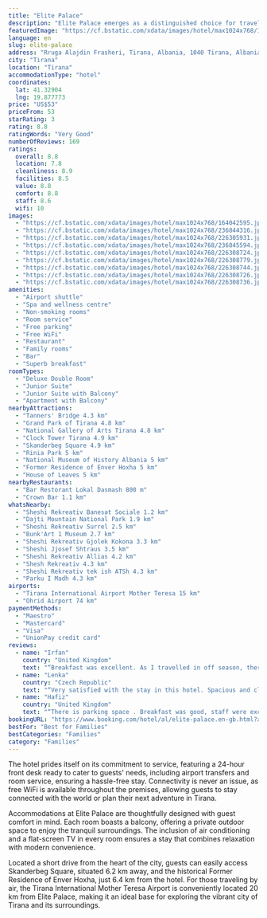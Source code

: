 ```yaml
---
title: "Elite Palace"
description: "Elite Palace emerges as a distinguished choice for travelers seeking comfort and convenience in Tirana."
featuredImage: "https://cf.bstatic.com/xdata/images/hotel/max1024x768/164042595.jpg?k=19553c25f373453dc198849efa7486d673632f8f16dc7b0ff0b7cbb043be34b7&o=&hp=1"
language: en
slug: elite-palace
address: "Rruga Alajdin Frasheri, Tirana, Albania, 1040 Tirana, Albania"
city: "Tirana"
location: "Tirana"
accommodationType: "hotel"
coordinates:
  lat: 41.32904
  lng: 19.877773
price: "US$53"
priceFrom: 53
starRating: 3
rating: 8.8
ratingWords: "Very Good"
numberOfReviews: 169
ratings:
  overall: 8.8
  location: 7.8
  cleanliness: 8.9
  facilities: 8.5
  value: 8.8
  comfort: 8.8
  staff: 8.6
  wifi: 10
images:
  - "https://cf.bstatic.com/xdata/images/hotel/max1024x768/164042595.jpg?k=19553c25f373453dc198849efa7486d673632f8f16dc7b0ff0b7cbb043be34b7&o=&hp=1"
  - "https://cf.bstatic.com/xdata/images/hotel/max1024x768/236844316.jpg?k=4ac39ebcc5283bee82ebcecb7d8d00dbc9066952e5e03566cc0929716d4357fe&o=&hp=1"
  - "https://cf.bstatic.com/xdata/images/hotel/max1024x768/226305931.jpg?k=338ff3448086d4186ca7dbe900456b0fd8e368536a9d962ad131d67d043b0907&o=&hp=1"
  - "https://cf.bstatic.com/xdata/images/hotel/max1024x768/236845594.jpg?k=e4569ba0de14e9fed56737b09748e724e83c29baaec06e0f38dbe7456fbc4439&o=&hp=1"
  - "https://cf.bstatic.com/xdata/images/hotel/max1024x768/226308724.jpg?k=58ccfdd2c6d06bcdc41a80f4e20ce264a2d240c719b5821ab009dda52fa46aaf&o=&hp=1"
  - "https://cf.bstatic.com/xdata/images/hotel/max1024x768/226308779.jpg?k=a960feea9a095e4f731a4b36c0c16bec26b133a1bf09f1adcd3158c3da31d019&o=&hp=1"
  - "https://cf.bstatic.com/xdata/images/hotel/max1024x768/226308744.jpg?k=74ec51fb3c1b21599ab2cc451b8e995cbeda3b316c130b3ae7997e8c36f0c4ce&o=&hp=1"
  - "https://cf.bstatic.com/xdata/images/hotel/max1024x768/226308726.jpg?k=a7774f38521b799e28553eaa3c75b2aa3a6b2986eb65a43143299e6227330cb5&o=&hp=1"
  - "https://cf.bstatic.com/xdata/images/hotel/max1024x768/226308736.jpg?k=f038edbbd43664218e28c70f036a10fed792a582096f60db98eec91c2ad83709&o=&hp=1"
amenities:
  - "Airport shuttle"
  - "Spa and wellness centre"
  - "Non-smoking rooms"
  - "Room service"
  - "Free parking"
  - "Free WiFi"
  - "Restaurant"
  - "Family rooms"
  - "Bar"
  - "Superb breakfast"
roomTypes:
  - "Deluxe Double Room"
  - "Junior Suite"
  - "Junior Suite with Balcony"
  - "Apartment with Balcony"
nearbyAttractions:
  - "Tanners' Bridge 4.3 km"
  - "Grand Park of Tirana 4.8 km"
  - "National Gallery of Arts Tirana 4.8 km"
  - "Clock Tower Tirana 4.9 km"
  - "Skanderbeg Square 4.9 km"
  - "Rinia Park 5 km"
  - "National Museum of History Albania 5 km"
  - "Former Residence of Enver Hoxha 5 km"
  - "House of Leaves 5 km"
nearbyRestaurants:
  - "Bar Restorant Lokal Dasmash 800 m"
  - "Crown Bar 1.1 km"
whatsNearby:
  - "Sheshi Rekreativ Banesat Sociale 1.2 km"
  - "Dajti Mountain National Park 1.9 km"
  - "Sheshi Rekreativ Surrel 2.5 km"
  - "Bunk'Art 1 Museum 2.7 km"
  - "Sheshi Rekreativ Gjolek Kokona 3.3 km"
  - "Sheshi Jjosef Shtraus 3.5 km"
  - "Sheshi Rekreativ Allias 4.2 km"
  - "Shesh Rekreativ 4.3 km"
  - "Sheshi Rekreativ tek ish ATSh 4.3 km"
  - "Parku I Madh 4.3 km"
airports:
  - "Tirana International Airport Mother Teresa 15 km"
  - "Ohrid Airport 74 km"
paymentMethods:
  - "Maestro"
  - "Mastercard"
  - "Visa"
  - "UnionPay credit card"
reviews:
  - name: "Irfan"
    country: "United Kingdom"
    text: "“Breakfast was excellent. As I travelled in off season, there wasnt much variety but still the breakfast was tasty and plenty.”"
  - name: "Lenka"
    country: "Czech Republic"
    text: "“Very satisfied with the stay in this hotel. Spacious and clean room, comfortable bed, covered parking spaces, tasty breakfast. The staff was very friendly and helpful. The location is in nice, quiet, uphill neighborhood, good if you have a car and...”"
  - name: "Hafiz"
    country: "United Kingdom"
    text: "“There is parking space . Breakfast was good, staff were excellent and overall good value for money 👍”"
bookingURL: "https://www.booking.com/hotel/al/elite-palace.en-gb.html?aid=8035640"
bestFor: "Best for Families"
bestCategories: "Families"
category: "Families"
---
```


The hotel prides itself on its commitment to service, featuring a 24-hour front desk ready to cater to guests' needs, including airport transfers and room service, ensuring a hassle-free stay. Connectivity is never an issue, as free WiFi is available throughout the premises, allowing guests to stay connected with the world or plan their next adventure in Tirana.

Accommodations at Elite Palace are thoughtfully designed with guest comfort in mind. Each room boasts a balcony, offering a private outdoor space to enjoy the tranquil surroundings. The inclusion of air conditioning and a flat-screen TV in every room ensures a stay that combines relaxation with modern convenience.

Located a short drive from the heart of the city, guests can easily access Skanderbeg Square, situated 6.2 km away, and the historical Former Residence of Enver Hoxha, just 6.4 km from the hotel. For those traveling by air, the Tirana International Mother Teresa Airport is conveniently located 20 km from Elite Palace, making it an ideal base for exploring the vibrant city of Tirana and its surroundings.